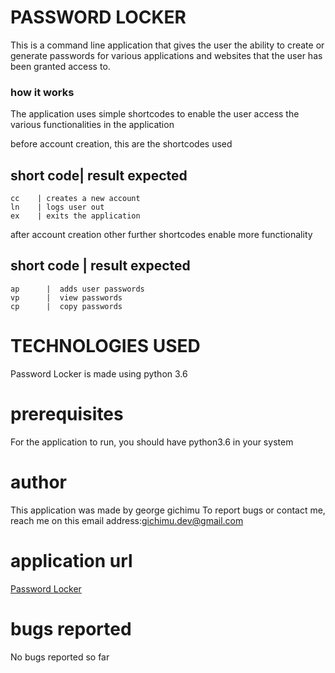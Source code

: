 # PASSWORD LOCKER

This is a command line application that gives the user the ability to create or generate passwords for various applications and websites that the user has been granted access to.

### how it works

The application uses simple shortcodes to enable the user access the various functionalities in the application

before account creation, this are the shortcodes used 


short code| result expected       
----------------------------------      
    cc    | creates a new account 
    ln    | logs user out         
    ex    | exits the application 

after account creation other further shortcodes enable more functionality


short code | result expected     
----------------------------------
    ap      |  adds user passwords
    vp      |  view passwords     
    cp      |  copy passwords     



# TECHNOLOGIES USED

Password Locker is made using python 3.6

# prerequisites

For the application to run, you should have python3.6 in your system

# author
This application was made by george gichimu
To report bugs or contact me, reach me on this email address:[gichimu.dev@gmail.com](gichimu.dev@gmail.com)

# application url
[Password Locker](https://github.com/gichimux/password-locker)

# bugs reported
No bugs reported so far


